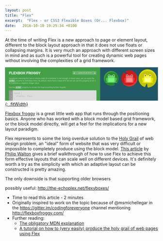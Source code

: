 ```yaml
---
layout: post
title: "Flex"
excerpt:  "Flex - or CSS3 Flexible Boxes (Or... Flexbox)"
date:   2016-10-10 19:25:34 +0100
---
```



At the time of writing Flex is a new approach to page or element layout, different to the block layout approach in that it does not use floats or collapsing margins. It is very much an approach with different screen sizes in mind and as such is a powerful tool for creating dynamic web pages without involving the complexities of a grid framework.

[![Flexbox froggy screenshot](/images/flexbox_froggy.png){: .fitWidth}](http://flexboxfroggy.com/)

[Flexbox froggy](http://flexboxfroggy.com/) is a great little web app that runs through the positioning basics. Anyone who has worked with a block model based grid framework, or the block model directly, will get a feel for the implications for a new layout paradigm.

Flex represents to some the long overdue solution to the [Holy Grail](https://en.wikipedia.org/wiki/Holy_Grail_(web_design)) of web design problem, an "ideal" form of website that was very difficult or impossible to completely produce using the block model. [This article](https://philipwalton.github.io/solved-by-flexbox/demos/holy-grail/) by [Philip Walton](https://philipwalton.com/) gives a brief walkthrough of how to use Flex to achieve this form effective layouts that can scale well on different devices. It's definitely worth a try as the simplicity with which an adaptive layout can be constructed is pretty amazing.

The only downside is that supporting older browsers

possibly useful: http://the-echoplex.net/flexyboxes/



+ Time to read this article - 2 minutes
+ Originally inspired to work on the topic because of @msmichellegar in the https://gitter.im/codingforeveryone channel mentioning http://flexboxfroggy.com/
+ Further reading:
  + [The obligatory MDN explanation](https://developer.mozilla.org/en-US/docs/Web/CSS/CSS_Flexible_Box_Layout/Using_CSS_flexible_boxes)
  + [A tutorial on how to (very easily) produce the holy grail of web pages using Flex](https://philipwalton.github.io/solved-by-flexbox/demos/holy-grail/)
